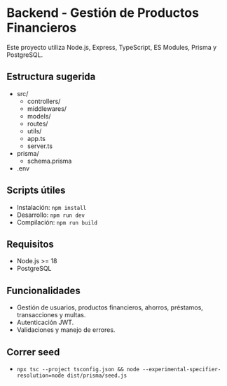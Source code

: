 # Backend - Gestión de Productos Financieros

Este proyecto utiliza Node.js, Express, TypeScript, ES Modules, Prisma y PostgreSQL.

## Estructura sugerida
- src/
  - controllers/
  - middlewares/
  - models/
  - routes/
  - utils/
  - app.ts
  - server.ts
- prisma/
  - schema.prisma
- .env

## Scripts útiles
- Instalación: `npm install`
- Desarrollo: `npm run dev`
- Compilación: `npm run build`

## Requisitos
- Node.js >= 18
- PostgreSQL

## Funcionalidades
- Gestión de usuarios, productos financieros, ahorros, préstamos, transacciones y multas.
- Autenticación JWT.
- Validaciones y manejo de errores.

## Correr seed
- `npx tsc --project tsconfig.json && node --experimental-specifier-resolution=node dist/prisma/seed.js`